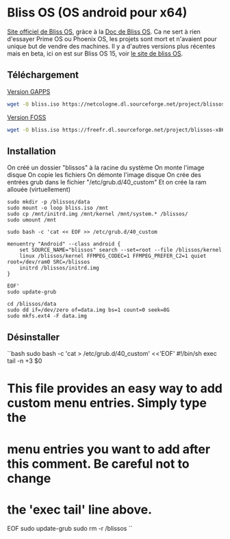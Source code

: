 # Bliss OS (OS android pour x64)

[Site officiel de Bliss OS](https://github.com/BlissRoms-x86), gràce à la [Doc de Bliss OS](https://docs.blissos.org/installation/manual-install-on-linux/). Ca ne sert à rien d'essayer Prime OS ou Phoenix OS, les projets sont mort et n'avaient pour unique but de vendre des machines.
Il y a d'autres versions plus récentes mais en beta, ici on est sur Bliss OS 15, voir [le site de bliss OS](https://blissos.org/index.html#download).


## Téléchargement

[Version GAPPS](https://sourceforge.net/projects/blissos-x86/files/Official/BlissOS15/Gapps/Generic/)

```bash
wget -O bliss.iso https://netcologne.dl.sourceforge.net/project/blissos-x86/Official/BlissOS15/Gapps/Generic/Bliss-v15.9-x86_64-OFFICIAL-gapps-20240114.iso
```

[Version FOSS](https://sourceforge.net/projects/blissos-x86/files/Official/BlissOS15/FOSS/Generic/)

```bash
wget -O bliss.iso https://freefr.dl.sourceforge.net/project/blissos-x86/Official/BlissOS15/FOSS/Generic/Bliss-v15.9-x86_64-OFFICIAL-foss-20240114.iso
```

## Installation

On créé un dossier "blissos" à la racine du système
On monte l'image disque
On copie les fichiers
On démonte l'image disque
On crée des entrées grub dans le fichier "/etc/grub.d/40_custom"
Et on crée la ram allouée (virtuellement)

```
sudo mkdir -p /blissos/data
sudo mount -o loop bliss.iso /mnt
sudo cp /mnt/initrd.img /mnt/kernel /mnt/system.* /blissos/
sudo umount /mnt

sudo bash -c 'cat << EOF >> /etc/grub.d/40_custom

menuentry "Android" --class android {
    set SOURCE_NAME="blissos" search --set=root --file /blissos/kernel
    linux /blissos/kernel FFMPEG_CODEC=1 FFMPEG_PREFER_C2=1 quiet root=/dev/ram0 SRC=/blissos
    initrd /blissos/initrd.img
}

EOF'
sudo update-grub

cd /blissos/data
sudo dd if=/dev/zero of=data.img bs=1 count=0 seek=8G
sudo mkfs.ext4 -F data.img
```


## Désinstaller

``bash
sudo bash -c 'cat > /etc/grub.d/40_custom' <<'EOF'
#!/bin/sh
exec tail -n +3 $0
# This file provides an easy way to add custom menu entries. Simply type the
# menu entries you want to add after this comment. Be careful not to change
# the 'exec tail' line above.
EOF
sudo update-grub
sudo rm -r /blissos
``
